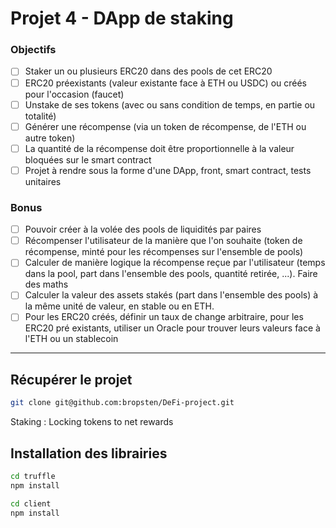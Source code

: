 # Projet 4 - DApp de staking

### Objectifs
- [ ] Staker un ou plusieurs ERC20 dans des pools de cet ERC20
- [ ] ERC20 préexistants (valeur existante face à ETH ou USDC) ou créés pour l'occasion (faucet)
- [ ] Unstake de ses tokens (avec ou sans condition de temps, en partie ou totalité)
- [ ] Générer une récompense (via un token de récompense, de l'ETH ou autre token)
- [ ] La quantité de la récompense doit être proportionnelle à la valeur bloquées sur le smart contract 
- [ ] Projet à rendre sous la forme d'une DApp, front, smart contract, tests unitaires
### Bonus
- [ ] Pouvoir créer à la volée des pools de liquidités par paires
- [ ] Récompenser l'utilisateur de la manière que l'on souhaite (token de récompense, minté pour les récompenses sur l'ensemble de pools)
- [ ] Calculer de manière logique la récompense reçue par l'utilisateur (temps dans la pool, part dans l'ensemble des pools, quantité retirée, ...). Faire des maths
- [ ] Calculer la valeur des assets stakés (part dans l'ensemble des pools) à la même unité de valeur, en stable ou en ETH.
- [ ] Pour les ERC20 créés, définir un taux de change arbitraire, pour les ERC20 pré existants, utiliser un Oracle pour trouver leurs valeurs face à l'ETH ou un stablecoin
___

## Récupérer le projet
```bash
git clone git@github.com:bropsten/DeFi-project.git
```

Staking : Locking tokens to net rewards

## Installation des librairies
```bash
cd truffle 
npm install

cd client
npm install
```